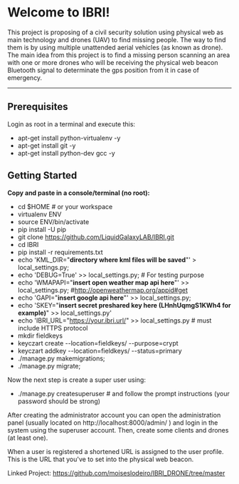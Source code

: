Welcome to IBRI!
===================

This project is proposing of a civil security solution using physical web as main technology and drones (UAV) to find missing people. The way to find them is by using multiple unattended aerial vehicles (as known as drone). The main idea from this project is to find a missing person scanning an area with one or more drones who will be receiving the physical web beacon Bluetooth signal to determinate the gps position from it in case of emergency.

----------

Prerequisites
----------
Login as root in a terminal and execute this:

- apt-get install python-virtualenv -y
- apt-get install git -y
- apt-get install python-dev gcc -y

Getting Started
-------------

**Copy and paste in a console/terminal (no root):**

- cd $HOME # or your workspace
- virtualenv ENV
- source ENV/bin/activate
- pip install -U pip
- git clone https://github.com/LiquidGalaxyLAB/IBRI.git
- cd IBRI
- pip install -r requirements.txt
- echo 'KML_DIR="**directory where kml files will be saved**"' > local_settings.py;
- echo 'DEBUG=True' >> local_settings.py; # For testing purpose
- echo 'WMAPAPI="**insert open weather map api here**"' >> local_settings.py; #http://openweathermap.org/appid#get
- echo 'GAPI="**insert google api here**"' >> local_settings.py;
- echo 'SKEY="**insert secret preshared key here (LHnhUqmgS1KWh4 for example)**" >> local_settings.py'
- echo 'IBRI_URL="https://your.ibri.url/" >> local_settings.py # must include HTTPS protocol
- mkdir fieldkeys
- keyczart create --location=fieldkeys/ --purpose=crypt
- keyczart addkey --location=fieldkeys/ --status=primary
- ./manage.py makemigrations;
- ./manage.py migrate;

Now the next step is create a super user using:

- ./manage.py createsuperuser # and follow the prompt instructions (your password should be strong)

After creating the administrator account you can open the administration panel (usually located on http://localhost:8000/admin/ ) and login in the system
using the superuser account. Then, create some clients and drones (at least one). 

When a user is registered a shortened URL is assigned to the user profile. This is the URL that you've to set into the physical web beacon.

Linked Project:
https://github.com/moiseslodeiro/IBRI_DRONE/tree/master